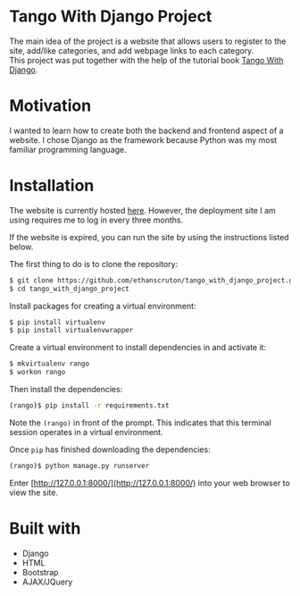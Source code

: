 # Tango With Django Project
The main idea of the project is a website that allows users to register to the site, add/like categories, and add webpage links to each category.  
This project was put together with the help of the tutorial book [Tango With Django](https://www.tangowithdjango.com/).

# Motivation
I wanted to learn how to create both the backend and frontend aspect of a website. I chose Django as the framework because Python was my most familiar programming language.

# Installation
The website is currently hosted [here](ethanscruton.pythonanywhere.com). However, the deployment site I am using requires me to log in every three months.  

If the website is expired, you can run the site by using the instructions listed below.  

The first thing to do is to clone the repository:

```sh
$ git clone https://github.com/ethanscruton/tango_with_django_project.git
$ cd tango_with_django_project
```

Install packages for creating a virtual environment:
```sh
$ pip install virtualenv
$ pip install virtualenvwrapper
```

Create a virtual environment to install dependencies in and activate it:
```sh
$ mkvirtualenv rango
$ workon rango
```

Then install the dependencies:

```sh
(rango)$ pip install -r requirements.txt
```
Note the `(rango)` in front of the prompt. This indicates that this terminal
session operates in a virtual environment.

Once `pip` has finished downloading the dependencies:
```sh
(rango)$ python manage.py runserver
```

Enter [http://127.0.0.1:8000/](http://127.0.0.1:8000/) into your web browser to view the site.

# Built with
* Django
* HTML
* Bootstrap
* AJAX/JQuery
